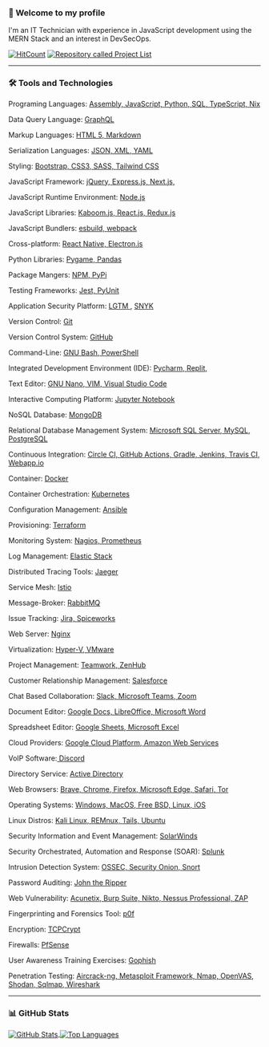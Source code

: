 ### 👋 Welcome to my profile
I'm an IT Technician with experience in JavaScript development using the MERN Stack and an interest in DevSecOps.

[![HitCount](https://hits.dwyl.com/RosaleeKnight/RosaleeKnight.svg?style=flat)](http://hits.dwyl.com/RosaleeKnight/RosaleeKnight)
<a href="https://github.com/RosaleeKnight/project-list"><img src="https://user-images.githubusercontent.com/97799058/159589581-2bd9a2a7-6e46-464f-a0c1-19a3ffacd3bf.svg" alt="Repository called Project List" ></a>

-----
### 🛠️ Tools and Technologies
Programing Languages: <a href="https://developer.arm.com/documentation/dui0473/c/writing-arm-assembly-language"> Assembly, </a>  <a href="https://developer.mozilla.org/en-US/docs/Web/JavaScript"> JavaScript, </a> <a href="https://www.python.org/"> Python, </a> <a href="https://www.ibm.com/docs/en/db2/10.5?topic=fundamentals-sql"> SQL, </a> <a href="https://www.typescriptlang.org/"> TypeScript, </a> <a href="https://nixos.wiki/wiki/Nix_Expression_Language"> Nix </a>  

Data Query Language: <a href="https://graphql.org/"> GraphQL </a> 

Markup Languages: <a href="https://html.spec.whatwg.org/multipage/"> HTML 5, </a> <a href="https://www.markdownguide.org/"> Markdown </a> 

Serialization Languages: <a href="https://www.json.org/json-en.html"> JSON, </a> <a href="https://www.w3schools.com/xml/xml_whatis.asp"> XML, </a> <a href="https://yaml.org/"> YAML </a> 

Styling: <a href="https://getbootstrap.com/"> Bootstrap, </a> <a href="https://www.w3.org/Style/CSS/"> CSS3, </a> <a href="https://sass-lang.com/"> SASS, </a> <a href="https://tailwindcss.com/"> Tailwind CSS </a> 

JavaScript Framework: <a href="https://jquery.com/"> jQuery, </a> <a href="https://expressjs.com/"> Express.js, </a>  <a href="https://nextjs.org/"> Next.js, </a>

JavaScript Runtime Environment: <a href="https://nodejs.org/en/"> Node.js </a>

JavaScript Libraries: <a href="https://kaboomjs.com/"> Kaboom.js, </a>  <a href="https://reactjs.org/"> React.js, </a> <a href="https://react-redux.js.org/"> Redux.js </a> 

JavaScript Bundlers: <a href="https://esbuild.github.io/"> esbuild, </a> <a href="https://webpack.js.org/"> webpack </a>

Cross-platform: <a href="https://reactnative.dev/"> React Native, </a> <a href="https://www.electronjs.org/"> Electron.js </a> 

Python Libraries: <a href="https://www.pygame.org/"> Pygame, </a> <a href="https://pandas.pydata.org/"> Pandas </a> 

Package Mangers: <a href="https://www.npmjs.com/"> NPM, </a> <a href="https://pypi.org/"> PyPi </a> 

Testing Frameworks: <a href="https://jestjs.io/"> Jest, </a> <a href="https://wiki.python.org/moin/PyUnit"> PyUnit </a> 

Application Security Platform: <a href="https://lgtm.com/"> LGTM </a>, <a href="https://snyk.io/"> SNYK </a>  

Version Control: <a href="https://git-scm.com/"> Git </a> 

Version Control System: <a href="https://github.com/"> GitHub </a> 

Command-Line: <a href="https://www.gnu.org/software/bash/"> GNU Bash, </a> <a href="https://docs.microsoft.com/en-us/powershell/"> PowerShell </a> 

Integrated Development Environment (IDE): <a href="https://www.jetbrains.com/pycharm/"> Pycharm, </a> <a href="https://replit.com/"> Replit, </a> 

Text Editor: <a href="https://www.nano-editor.org/"> GNU Nano, </a> <a href="https://www.vim.org/"> VIM, </a> <a href="https://code.visualstudio.com/"> Visual Studio Code </a> 

Interactive Computing Platform: <a href="https://jupyter.org/"> Jupyter Notebook </a> 

NoSQL Database: <a href="https://www.mongodb.com/"> MongoDB </a> 

Relational Database Management System: <a href="https://docs.microsoft.com/en-us/sql/ssms/"> Microsoft SQL Server, </a> <a href="https://www.mysql.com/"> MySQL, </a> <a href="https://www.postgresql.org/"> PostgreSQL </a>   

Continuous Integration: <a href="https://circleci.com/"> Circle CI, </a> <a href="https://github.com/features/actions"> GitHub Actions, </a> <a href="https://gradle.org/"> Gradle, </a> <a href="https://www.jenkins.io/"> Jenkins, </a> <a href="https://www.travis-ci.com/"> Travis CI, <a href="https://webapp.io/"> Webapp.io </a>

Container: <a href="https://www.docker.com/"> Docker </a> 

Container Orchestration: <a href="https://kubernetes.io/"> Kubernetes </a> 

Configuration Management: <a href="https://www.ansible.com/"> Ansible </a> 

Provisioning: <a href="https://www.terraform.io/"> Terraform </a> 

Monitoring System: <a href="https://www.nagios.org/"> Nagios, </a> <a href="https://prometheus.io/"> Prometheus </a> 

Log Management: <a href="https://www.elastic.co/elastic-stack/"> Elastic Stack </a> 

Distributed Tracing Tools: <a href="https://www.jaegertracing.io/"> Jaeger </a>

Service Mesh: <a href="https://istio.io/"> Istio </a> 

Message-Broker: <a href="https://www.rabbitmq.com/"> RabbitMQ </a> 

Issue Tracking: <a href="https://www.atlassian.com/software/jira"> Jira, </a> <a href="https://www.spiceworks.com/free-help-desk-software/"> Spiceworks </a> 

Web Server: <a href="https://www.nginx.com/"> Nginx </a> 

Virtualization: <a href="https://learn.microsoft.com/en-us/virtualization/hyper-v-on-windows/about/"> Hyper-V, </a> <a href="https://vmc.vmware.com/"> VMware </a> 

Project Management: <a href="https://www.teamwork.com/"> Teamwork, </a> <a href="https://www.zenhub.com/"> ZenHub </a> 

Customer Relationship Management: <a href="https://www.salesforce.com/ca/"> Salesforce </a>  

Chat Based Collaboration: <a href="https://slack.com/"> Slack, </a> <a href="https://www.microsoft.com/en-ca/microsoft-teams/group-chat-software"> Microsoft Teams, </a> <a href="https://www.zoom.us/"> Zoom </a>

Document Editor: <a href="https://docs.google.com/">  Google Docs, </a> <a href="https://www.libreoffice.org/"> LibreOffice, </a> <a href="https://www.microsoft.com/en-ww/microsoft-365/word"> Microsoft Word </a>

Spreadsheet Editor: <a href="https://www.google.com/sheets/about/"> Google Sheets, </a> <a href="https://www.microsoft.com/en-us/microsoft-365/excel"> Microsoft Excel </a>  

Cloud Providers: <a href="https://cloud.google.com/"> Google Cloud Platform, </a> <a href="https://aws.amazon.com/"> Amazon Web Services </a> 

VoIP Software:<a href="https://discord.com/"> Discord </a> 

Directory Service: <a href="https://learn.microsoft.com/en-us/windows-server/identity/ad-ds/get-started/virtual-dc/active-directory-domain-services-overview"> Active Directory </a>  

Web Browsers: <a href="https://brave.com/"> Brave, </a>  <a href="https://www.google.ca/intl/en_ca/chrome/"> Chrome, </a> <a href="https://www.mozilla.org/en-CA/firefox/"> Firefox, </a> <a href="https://www.microsoft.com/en-us/edge"> Microsoft Edge, </a> <a href="https://www.apple.com/ca/safari/"> Safari, </a> <a href="https://www.torproject.org/"> Tor </a>

Operating Systems: <a href="https://www.microsoft.com/en-ca/windows/windows-11"> Windows, </a> <a href="https://www.apple.com/ca/macos/monterey/"> MacOS, </a> <a href="https://www.freebsd.org/"> Free BSD, </a> <a href="https://www.linux.org/"> Linux, </a> <a href="https://www.android.com/intl/en_ca/ Android,"> <a href="https://www.apple.com/ca/ios/ios-16/"> iOS </a>

Linux Distros: <a href="https://www.kali.org/"> Kali Linux, </a> <a href="https://remnux.org/"> REMnux, </a> <a href="https://tails.boum.org/"> Tails, </a> <a href="https://ubuntu.com/"> Ubuntu </a> 

Security Information and Event Management: <a href="https://www.solarwinds.com/"> SolarWinds </a>

Security Orchestrated, Automation and Response (SOAR): <a href="https://www.splunk.com/"> Splunk </a>

Intrusion Detection System: <a href="https://www.ossec.net/"> OSSEC, </a> <a href="https://securityonionsolutions.com/"> Security Onion, </a> <a href="https://www.snort.org/"> Snort </a>

Password Auditing: <a href="https://www.openwall.com/john/"> John the Ripper </a>

Web Vulnerability: <a href="https://www.acunetix.com/"> Acunetix, </a> <a href="https://portswigger.net/burp"> Burp Suite, </a> <a href="https://cirt.net/Nikto2"> Nikto, </a> <a href="https://www.tenable.com/products/nessus/nessus-professional"> Nessus Professional, </a> <a href="https://owasp.org/www-project-zap/"> ZAP </a>

Fingerprinting and Forensics Tool: <a href="https://lcamtuf.coredump.cx/p0f3/"> p0f </a>

Encryption: <a href="https://en.wikipedia.org/wiki/Tcpcrypt"> TCPCrypt </a>

Firewalls: <a href="https://www.pfsense.org/"> PfSense </a>

User Awareness Training Exercises: <a href="https://getgophish.com/"> Gophish </a>

Penetration Testing: <a href="https://www.aircrack-ng.org/"> Aircrack-ng, </a> <a href="https://www.metasploit.com/"> Metasploit Framework, </a> <a href="https://nmap.org/"> Nmap, </a> <a href="https://www.openvas.org/"> OpenVAS, </a> <a href="https://www.shodan.io/"> Shodan, </a> <a href="https://sqlmap.org/"> Sqlmap, </a> <a href="https://www.wireshark.org/"> Wireshark </a>

-----
### 📊 GitHub Stats
<a href="https://github.com/RosaleeKnight/github-readme-stats"><img align="center" src="https://github-readme-stats.vercel.app/api?username=RosaleeKnight&show_icons=true&theme=nord&count_private=true" alt="GitHub Stats" /> </a>
<a href="https://github.com/RosaleeKnight/github-readme-stats"><img align="center" src="https://github-readme-stats.vercel.app/api/top-langs/?username=RosaleeKnight&layout=compact&theme=nord&langs_count=10&hide=jupyter%20notebook" alt="Top Languages" /></a>

